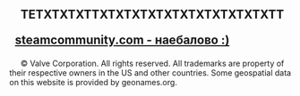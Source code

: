 <html lang="ru">
<head>
<meta charset="utf-8" />
<style>
body { background: url(https://i.ibb.co/zPGTQXf/s.jpg); }
</style>
</head>
<body>

<h2><p><p style="text-indent:20px">TETXTXTXTTXTXTXTXTXTXTXTXTXTXTXTT</p>
<a href="https://vk.com/id0">
<span style="margin-left:10px;">steamcommunity.com - наебалово :)</span></a>
<br></p></h2>
<p style="text-indent:20px">© Valve Corporation. All rights reserved. All trademarks are property of their respective owners in the US and other countries.
Some geospatial data on this website is provided by geonames.org.</p>
<!--Закрываем ячейку-->

<!--Создаём ячейку сайдбара-->
<td bgcolor="#008000">

